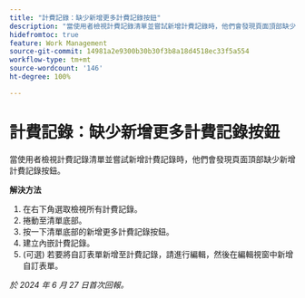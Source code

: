 ```yaml
---
title: "計費記錄：缺少新增更多計費記錄按鈕"
description: "當使用者檢視計費記錄清單並嘗試新增計費記錄時，他們會發現頁面頂部缺少新增計費記錄按鈕。"
hidefromtoc: true
feature: Work Management
source-git-commit: 14981a2e9300b30b30f3b8a18d4518ec33f5a554
workflow-type: tm+mt
source-wordcount: '146'
ht-degree: 100%

---
```



# 計費記錄：缺少新增更多計費記錄按鈕

當使用者檢視計費記錄清單並嘗試新增計費記錄時，他們會發現頁面頂部缺少新增計費記錄按鈕。

**解決方法**

1. 在右下角選取檢視所有計費記錄。
1. 捲動至清單底部。
1. 按一下清單底部的新增更多計費記錄按鈕。
1. 建立內嵌計費記錄。
1. (可選) 若要將自訂表單新增至計費記錄，請進行編輯，然後在編輯視窗中新增自訂表單。

_於 2024 年 6 月 27 日首次回報。_
